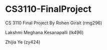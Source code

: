 # CS3110-FinalProject
CS 3110 Final Project
By Rohen Giralt (rmg296)

Lakshmi Meghana Kesanapalli (lk496)

Zhijia Ye (zy424)
